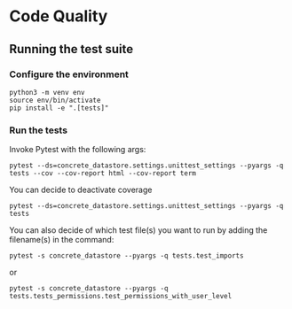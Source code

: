 # Code Quality

## Running the test suite

### Configure the environment

```shell
python3 -m venv env
source env/bin/activate
pip install -e ".[tests]"
```

### Run the tests

Invoke Pytest with the following args:

```shell
pytest --ds=concrete_datastore.settings.unittest_settings --pyargs -q tests --cov --cov-report html --cov-report term
```

You can decide to deactivate coverage

```shell
pytest --ds=concrete_datastore.settings.unittest_settings --pyargs -q tests
```

You can also decide of which test file(s) you want to run by adding the filename(s) in the command:

```shell
pytest -s concrete_datastore --pyargs -q tests.test_imports
```
or
```shell
pytest -s concrete_datastore --pyargs -q tests.tests_permissions.test_permissions_with_user_level
```
